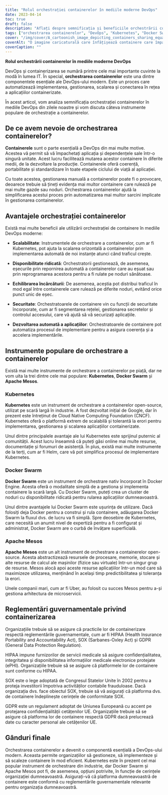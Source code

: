 ```yaml
---
title: "Rolul orchestrației containerelor în mediile moderne DevOps"
date: 2023-04-14
toc: true
draft: false
description: "Aflați despre semnificația și beneficiile orchestrării containerelor în DevOps modern, împreună cu instrumentele populare de orchestrare a containerelor și reglementările guvernamentale relevante pentru containerizare."
tags: ["orchestrarea containerelor", "DevOps", "Kubernetes", "Docker Swarm", "Apache Mesos", "scalabilitate", "disponibilitate ridicată", "echilibrarea sarcinii", "securitate", "implementări automate de aplicații", "HIPAA", "SOX", "GDPR", "conformitate", "dezvoltarea de software", "cloud computing", "containerizare", "tehnologie", "automatizare"]
cover: "/img/cover/A_cartoonish_image_depicting_containers_sharing_equal_weight.png"
coverAlt: "O imagine caricaturală care înfățișează containere care împart greutatea egală pe o balansetă, cu un dirijor de orchestră care le dirijează. "
coverCaption: ""
---
```


**Rolul orchestrării containerelor în mediile moderne DevOps**

DevOps și containerizarea se numără printre cele mai importante cuvinte la modă în lumea IT. În special, **orchestrarea containerelor** este una dintre componentele esențiale ale DevOps-ului modern. Este un proces care automatizează implementarea, gestionarea, scalarea și conectarea în rețea a aplicațiilor containerizate.

În acest articol, vom analiza semnificația orchestrației containerelor în mediile DevOps din zilele noastre și vom discuta câteva instrumente populare de orchestrație a containerelor.

## De ce avem nevoie de orchestrarea containerelor?

**Containerele** sunt o parte esențială a DevOps din mai multe motive. Acestea vă permit să vă împachetați aplicația și dependențele sale într-o singură unitate. Acest lucru facilitează mutarea acestor containere în diferite medii, de la dezvoltare la producție. Containerele oferă coerență, portabilitate și standardizare în toate etapele ciclului de viață al aplicației.

Cu toate acestea, gestionarea manuală a containerelor poate fi o provocare, deoarece trebuie să țineți evidența mai multor containere care rulează pe mai multe gazde sau noduri. Orchestrarea containerelor ajută la simplificarea acestui proces prin automatizarea mai multor sarcini implicate în gestionarea containerelor.

## Avantajele orchestrației containerelor
Există mai multe beneficii ale utilizării orchestrației de containere în mediile DevOps moderne:

- **Scalabilitate**: Instrumentele de orchestrare a containerelor, cum ar fi Kubernetes, pot ajuta la scalarea orizontală a containerelor prin implementarea automată de noi instanțe atunci când traficul crește.

- **Disponibilitate ridicată**: Orchestratorii gestionează, de asemenea, eșecurile prin repornirea automată a containerelor care au eșuat sau prin reprogramarea acestora pentru a fi rulate pe noduri sănătoase.

- **Echilibrarea încărcăturii**: De asemenea, aceștia pot distribui traficul în mod egal între containerele care rulează pe diferite noduri, evitând orice punct unic de eșec.

- **Securitate**: Orchestratoarele de containere vin cu funcții de securitate încorporate, cum ar fi segmentarea rețelei, gestionarea secretelor și controlul accesului, care vă ajută să vă securizați aplicațiile.

- **Dezvoltarea automată a aplicațiilor**: Orchestratoarele de containere pot automatiza procesul de implementare pentru a asigura coerența și a accelera implementările.

## Instrumente populare de orchestrare a containerelor

Există mai multe instrumente de orchestrare a containerelor pe piață, dar ne vom uita la trei dintre cele mai populare: **Kubernetes**, **Docker Swarm** și **Apache Mesos**.

### Kubernetes
**Kubernetes** este un instrument de orchestrare a containerelor open-source, utilizat pe scară largă în industrie. A fost dezvoltat inițial de Google, dar în prezent este întreținut de Cloud Native Computing Foundation (CNCF). Kubernetes oferă o platformă extrem de scalabilă și tolerantă la erori pentru implementarea, gestionarea și scalarea aplicațiilor containerizate.

Unul dintre principalele avantaje ale lui Kubernetes este sprijinul puternic al comunității. Acest lucru înseamnă că puteți găsi online mai multe resurse, documentație și forumuri de asistență. În plus, există mai multe instrumente de la terți, cum ar fi Helm, care vă pot simplifica procesul de implementare Kubernetes.

### Docker Swarm
**Docker Swarm** este un instrument de orchestrare nativ încorporat în Docker Engine. Acesta oferă o modalitate simplă de a gestiona și implementa containere la scară largă. Cu Docker Swarm, puteți crea un cluster de noduri cu disponibilitate ridicată pentru rularea aplicațiilor dumneavoastră.

Unul dintre avantajele lui Docker Swarm este ușurința de utilizare. Dacă folosiți deja Docker pentru a construi și rula containere, adăugarea Docker Swarm la fluxul dvs. de lucru va fi simplă. Spre deosebire de Kubernetes, care necesită un anumit nivel de expertiză pentru a fi configurat și administrat, Docker Swarm are o curbă de învățare superficială.

### Apache Mesos
**Apache Mesos** este un alt instrument de orchestrare a containerelor open-source. Acesta abstractizează resursele de procesare, memorie, stocare și alte resurse de calcul ale mașinilor (fizice sau virtuale) într-un singur grup de resurse. Mesos alocă apoi aceste resurse aplicațiilor într-un mod care să maximizeze utilizarea, menținând în același timp predictibilitatea și toleranța la erori.

Unele companii mari, cum ar fi Uber, au folosit cu succes Mesos pentru a-și gestiona arhitectura de microservicii.

## Reglementări guvernamentale privind containerizarea

Organizațiile trebuie să se asigure că practicile lor de containerizare respectă reglementările guvernamentale, cum ar fi HIPAA (Health Insurance Portability and Accountability Act), SOX (Sarbanes-Oxley Act) și GDPR (General Data Protection Regulation).

HIPAA impune furnizorilor de servicii medicale să asigure confidențialitatea, integritatea și disponibilitatea informațiilor medicale electronice protejate (ePHI). Organizațiile trebuie să se asigure că platformele lor de containere sunt conforme cu HIPAA.

SOX este o lege adoptată de Congresul Statelor Unite în 2002 pentru a proteja investitorii împotriva activităților contabile frauduloase. Dacă organizația dvs. face obiectul SOX, trebuie să vă asigurați că platforma dvs. de containere îndeplinește cerințele de conformitate SOX.

GDPR este un regulament adoptat de Uniunea Europeană cu accent pe protejarea confidențialității cetățenilor UE. Organizațiile trebuie să se asigure că platforma lor de containere respectă GDPR dacă prelucrează date cu caracter personal ale cetățenilor UE.

## Gânduri finale

Orchestrarea containerelor a devenit o componentă esențială a DevOps-ului modern. Aceasta permite organizațiilor să gestioneze, să implementeze și să scaleze containere în mod eficient. Kubernetes este în prezent cel mai popular instrument de orchestrare din industrie, dar Docker Swarm și Apache Mesos pot fi, de asemenea, opțiuni potrivite, în funcție de cerințele organizației dumneavoastră. Asigurați-vă că platforma dumneavoastră de containere este conformă cu reglementările guvernamentale relevante pentru organizația dumneavoastră.